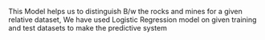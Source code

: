 This Model helps us to distinguish B/w the rocks and mines for a given relative dataset, We have used Logistic Regression model on given training and test datasets to make the predictive system
